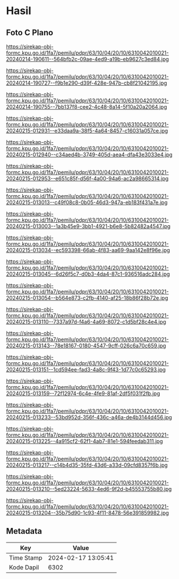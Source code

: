 # Hasil

## Foto C Plano

https://sirekap-obj-formc.kpu.go.id/1fa7/pemilu/pdpr/63/10/04/20/10/6310042010021-20240214-190611--564bfb2c-09ae-4ed9-a19b-eb9627c3ed84.jpg

https://sirekap-obj-formc.kpu.go.id/1fa7/pemilu/pdpr/63/10/04/20/10/6310042010021-20240214-190727--f9b1e290-d39f-428e-947b-cb8f21042195.jpg

https://sirekap-obj-formc.kpu.go.id/1fa7/pemilu/pdpr/63/10/04/20/10/6310042010021-20240214-190755--7bb137f8-cee2-4c48-8a14-5f10a20a2064.jpg

https://sirekap-obj-formc.kpu.go.id/1fa7/pemilu/pdpr/63/10/04/20/10/6310042010021-20240215-012931--e33daa9a-38f5-4a64-8457-c16031a057ce.jpg

https://sirekap-obj-formc.kpu.go.id/1fa7/pemilu/pdpr/63/10/04/20/10/6310042010021-20240215-012940--c34aed4b-3749-405d-aea4-dfa43e3033e4.jpg

https://sirekap-obj-formc.kpu.go.id/1fa7/pemilu/pdpr/63/10/04/20/10/6310042010021-20240215-012953--e651c85f-d56f-4a00-94a6-ac2a98665314.jpg

https://sirekap-obj-formc.kpu.go.id/1fa7/pemilu/pdpr/63/10/04/20/10/6310042010021-20240215-013013--c49f08c8-0b05-46d3-947a-eb183f431a7e.jpg

https://sirekap-obj-formc.kpu.go.id/1fa7/pemilu/pdpr/63/10/04/20/10/6310042010021-20240215-013003--1a3b45e9-3bb1-4921-b6e8-5b82482a4547.jpg

https://sirekap-obj-formc.kpu.go.id/1fa7/pemilu/pdpr/63/10/04/20/10/6310042010021-20240215-013034--ec593398-66ab-4f83-aa69-9aa142e8f96e.jpg

https://sirekap-obj-formc.kpu.go.id/1fa7/pemilu/pdpr/63/10/04/20/10/6310042010021-20240215-013045--6d26f5c7-d0b3-4da4-87c1-936516adc284.jpg

https://sirekap-obj-formc.kpu.go.id/1fa7/pemilu/pdpr/63/10/04/20/10/6310042010021-20240215-013054--b564e873-c2fb-4140-af25-18b86f28b72e.jpg

https://sirekap-obj-formc.kpu.go.id/1fa7/pemilu/pdpr/63/10/04/20/10/6310042010021-20240215-013110--7337a97d-f4a6-4a69-8072-c1d5bf28c4e4.jpg

https://sirekap-obj-formc.kpu.go.id/1fa7/pemilu/pdpr/63/10/04/20/10/6310042010021-20240215-013143--78e18167-0180-4547-9cff-026c6a70c659.jpg

https://sirekap-obj-formc.kpu.go.id/1fa7/pemilu/pdpr/63/10/04/20/10/6310042010021-20240215-013151--1cd594ee-fad3-4a8c-9f43-1d77c0c65293.jpg

https://sirekap-obj-formc.kpu.go.id/1fa7/pemilu/pdpr/63/10/04/20/10/6310042010021-20240215-013159--72f12974-6c4e-4fe9-81af-2df5f031f2fb.jpg

https://sirekap-obj-formc.kpu.go.id/1fa7/pemilu/pdpr/63/10/04/20/10/6310042010021-20240215-013233--53bd952d-356f-436c-a46a-de4b3144d456.jpg

https://sirekap-obj-formc.kpu.go.id/1fa7/pemilu/pdpr/63/10/04/20/10/6310042010021-20240215-013225--4a915cf2-62f1-4ab7-81e1-594feedab311.jpg

https://sirekap-obj-formc.kpu.go.id/1fa7/pemilu/pdpr/63/10/04/20/10/6310042010021-20240215-013217--c14b4d35-35fd-43d6-a33d-09cfd8357f6b.jpg

https://sirekap-obj-formc.kpu.go.id/1fa7/pemilu/pdpr/63/10/04/20/10/6310042010021-20240215-013210--5ed23224-5633-4ed6-9f2d-b45553755b80.jpg

https://sirekap-obj-formc.kpu.go.id/1fa7/pemilu/pdpr/63/10/04/20/10/6310042010021-20240215-013204--35b75d90-1c93-4f11-8478-56e391859982.jpg


## Metadata

| Key        | Value               |
| ---------- | ------------------- |
| Time Stamp | 2024-02-17 13:05:41 |
| Kode Dapil | 6302                |



